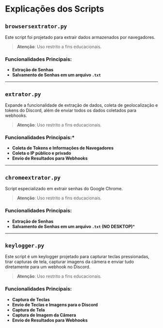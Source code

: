 # Explicações dos Scripts

## `browsersextrator.py`

Este script foi projetado para extrair dados armazenados por navegadores.

> **Atenção**: Uso restrito a fins educacionais.

### Funcionalidades Principais:
- **Extração de Senhas**
- **Salvamento de Senhas em um arquivo `.txt`**

---

## `extrator.py`

Expande a funcionalidade de extração de dados, coleta de geolocalização e tokens do Discord, além de enviar todos os dados coletados para webhooks.


> **Atenção**: Uso restrito a fins educacionais.

### Funcionalidades Principais:*
- **Coleta de Tokens e Informações de Navegadores**
- **Coleta o IP público e privado**
- **Envio de Resultados para Webhooks**

---

## `chromeextrator.py`

Script especializado em extrair senhas do Google Chrome.

> **Atenção**: Uso restrito a fins educacionais.

### Funcionalidades Principais:
- **Extração de Senhas**
- **Salvamento de Senhas em um arquivo `.txt` (NO DESKTOP)***

---

## `keylogger.py`

Este script é um keylogger projetado para capturar teclas pressionadas, tirar capturas de tela, capturar imagens da câmera e enviar tudo diretamente para um webhook no Discord.

> **Atenção**: Uso restrito a fins educacionais.

### Funcionalidades Principais:
- **Captura de Teclas**
- **Envio de Teclas e Imagens para o Discord**
- **Captura de Tela**
- **Captura de Imagem da Câmera**
- **Envio de Resultados para Webhooks**



